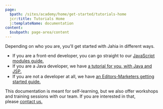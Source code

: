 ```yaml
---
page:
  $path: /sites/academy/home/get-started/tutorials-home
  jcr:title: Tutorials Home
  j:templateName: documentation
content:
  $subpath: page-area/content
---
```


Depending on who you are, you'll get started with Jahia in different ways.

- If you are a front-end developer, you can go straight to our [JavaScript modules guide.](/cms/{mode}/{lang}/sites/academy/home/get-started/front-end-developer/introduction.html) 
- If you are a Java developer, we have [a tutorial for you, with Java and JSP.](/cms/{mode}/{lang}/sites/academy/home/get-started/java-developers/running-the-docker-image.html)
- If you are not a developer at all, we have [an Editors-Marketers getting started guide.](/cms/{mode}/{lang}/sites/academy/home/get-started/editors-marketers/adding-a-new-page.html)

This documentation is meant for self-learning, but we also offer workshops and training sessions with our team. If you are interested in that, please [contact us.](https://www.jahia.com/contact)
